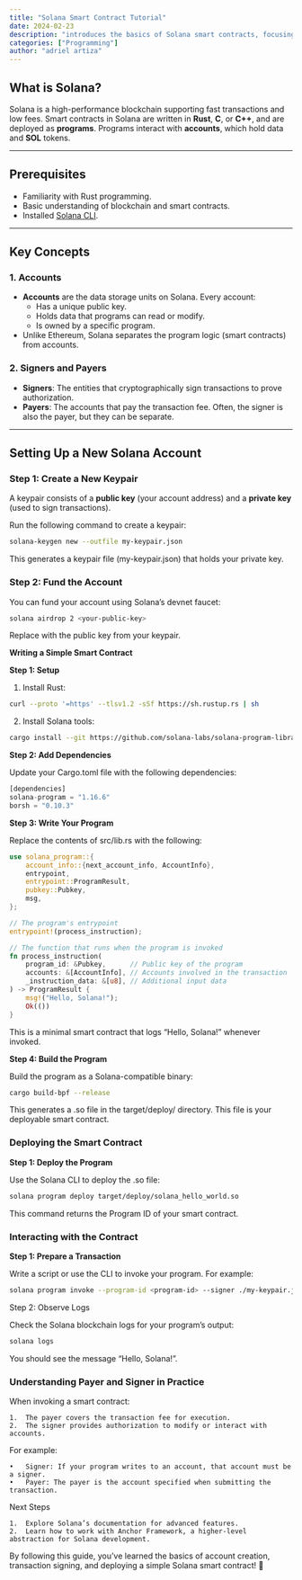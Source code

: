 ```yaml
---
title: "Solana Smart Contract Tutorial"
date: 2024-02-23
description: "introduces the basics of Solana smart contracts, focusing on account creation, and understanding the roles of payers and signers."
categories: ["Programming"]
author: "adriel artiza"
---
```


## What is Solana?

Solana is a high-performance blockchain supporting fast transactions and low fees. Smart contracts in Solana are written in **Rust**, **C**, or **C++**, and are deployed as **programs**. Programs interact with **accounts**, which hold data and **SOL** tokens.

---

## Prerequisites

- Familiarity with Rust programming.
- Basic understanding of blockchain and smart contracts.
- Installed [Solana CLI](https://docs.solana.com/cli/install-solana-cli).

---

## Key Concepts

### 1. Accounts

- **Accounts** are the data storage units on Solana. Every account:
  - Has a unique public key.
  - Holds data that programs can read or modify.
  - Is owned by a specific program.
- Unlike Ethereum, Solana separates the program logic (smart contracts) from accounts.

### 2. Signers and Payers

- **Signers**: The entities that cryptographically sign transactions to prove authorization.
- **Payers**: The accounts that pay the transaction fee. Often, the signer is also the payer, but they can be separate.

---

## Setting Up a New Solana Account

### Step 1: Create a New Keypair

A keypair consists of a **public key** (your account address) and a **private key** (used to sign transactions).

Run the following command to create a keypair:
```bash
solana-keygen new --outfile my-keypair.json
```

This generates a keypair file (my-keypair.json) that holds your private key.

### Step 2: Fund the Account

You can fund your account using Solana’s devnet faucet:
```bash
solana airdrop 2 <your-public-key>
```
Replace <your-public-key> with the public key from your keypair.

**Writing a Simple Smart Contract**

**Step 1: Setup**

1.	Install Rust:
```bash
curl --proto '=https' --tlsv1.2 -sSf https://sh.rustup.rs | sh
```

2.	Install Solana tools:

```bash
cargo install --git https://github.com/solana-labs/solana-program-library
```


**Step 2: Add Dependencies**

Update your Cargo.toml file with the following dependencies:
```rust
[dependencies]
solana-program = "1.16.6"
borsh = "0.10.3"
```
**Step 3: Write Your Program**

Replace the contents of src/lib.rs with the following:
```rust
use solana_program::{
    account_info::{next_account_info, AccountInfo},
    entrypoint,
    entrypoint::ProgramResult,
    pubkey::Pubkey,
    msg,
};

// The program's entrypoint
entrypoint!(process_instruction);

// The function that runs when the program is invoked
fn process_instruction(
    program_id: &Pubkey,      // Public key of the program
    accounts: &[AccountInfo], // Accounts involved in the transaction
    _instruction_data: &[u8], // Additional input data
) -> ProgramResult {
    msg!("Hello, Solana!");
    Ok(())
}
```

This is a minimal smart contract that logs “Hello, Solana!” whenever invoked.

**Step 4: Build the Program**

Build the program as a Solana-compatible binary:
```bash
cargo build-bpf --release
```

This generates a .so file in the target/deploy/ directory. This file is your deployable smart contract.

### Deploying the Smart Contract

**Step 1: Deploy the Program**

Use the Solana CLI to deploy the .so file:
```bash
solana program deploy target/deploy/solana_hello_world.so
```
This command returns the Program ID of your smart contract.

### Interacting with the Contract

**Step 1: Prepare a Transaction**

Write a script or use the CLI to invoke your program. For example:
```bash
solana program invoke --program-id <program-id> --signer ./my-keypair.json
```
Step 2: Observe Logs

Check the Solana blockchain logs for your program’s output:
```bash
solana logs
```
You should see the message “Hello, Solana!”.

### Understanding Payer and Signer in Practice

When invoking a smart contract:
    
    1.	The payer covers the transaction fee for execution.
	2.	The signer provides authorization to modify or interact with accounts.

For example:

	•	Signer: If your program writes to an account, that account must be a signer.
	•	Payer: The payer is the account specified when submitting the transaction.

Next Steps

	1.	Explore Solana’s documentation for advanced features.
	2.	Learn how to work with Anchor Framework, a higher-level abstraction for Solana development.

By following this guide, you’ve learned the basics of account creation, transaction signing, and deploying a simple Solana smart contract! 🎉

